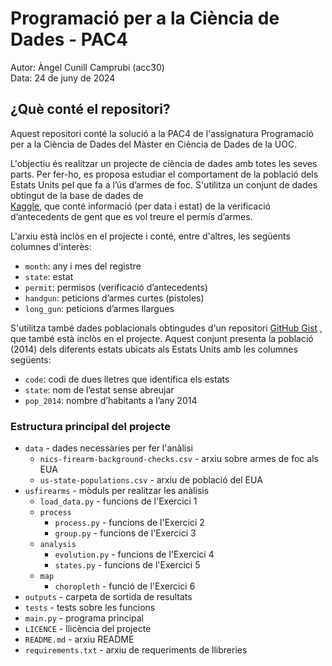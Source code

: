 # Programació per a la Ciència de Dades - PAC4

Autor: Àngel Cunill Camprubi (acc30)  
Data: 24 de juny de 2024

## ¿Què conté el repositori?

Aquest repositori conté la solució a la PAC4 de l'assignatura Programació per a
la Ciència de Dades del Màster en Ciència de Dades de la UOC.

L'objectiu és realitzar un projecte de ciència de dades amb totes les seves
parts. Per fer-ho, es proposa estudiar el comportament de la població dels 
Estats Units pel que fa a l’ús d’armes de foc. S'utilitza un conjunt de dades 
obtingut de la base de dades de  
[Kaggle](https://www.kaggle.com/datasets/pedropereira94/nics-firearm-backgroundchecks),
que conté informació (per data i estat) de la verificació d’antecedents
de gent que es vol treure el permís d’armes.

L'arxiu està inclòs en el projecte i conté, entre d'altres, les següents 
columnes d'interès:

* `month`: any i mes del registre
* `state`: estat
* `permit`: permisos (verificació d’antecedents)  
* `handgun`: peticions d’armes curtes (pistoles)  
* `long_gun`: peticions d’armes llargues

S'utilitza també dades poblacionals obtingudes d'un repositori 
[GitHub Gist](https://gist.githubusercontent.com/bradoyler/0fd473541083cfa9ea6b5da57b08461c/raw/fa5f59ff1ce7ad9ff792e223b9ac05c564b7c0fe/populations.csv)
, que també està inclòs en el projecte. Aquest conjunt presenta la població 
(2014) dels diferents estats ubicats als Estats Units amb les columnes següents:

* `code`: codi de dues lletres que identifica els estats
* `state`: nom de l’estat sense abreujar
* `pop_2014`: nombre d’habitants a l’any 2014

### Estructura principal del projecte

* `data` - dades necessàries per fer l'anàlisi
  * `nics-firearm-background-checks.csv` - arxiu sobre armes de foc als EUA
  * `us-state-populations.csv` - arxiu de població del EUA
* `usfirearms` - mòduls per realitzar les anàlisis
  * `load_data.py` - funcions de l'Exercici 1
  * `process`
    * `process.py` - funcions de l'Exercici 2
    * `group.py` - funcions de l'Exercici 3
  * `analysis`
    * `evolution.py` - funcions de l'Exercici 4
    * `states.py` - funcions de l'Exercici 5
  * `map`
    * `choropleth` - funció de l'Exercici 6
* `outputs` - carpeta de sortida de resultats
* `tests` - tests sobre les funcions
* `main.py` - programa principal
* `LICENCE` - llicència del projecte
* `README.md` - arxiu README
* `requirements.txt` - arxiu de requeriments de llibreries